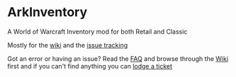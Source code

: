 # ArkInventory
A World of Warcraft Inventory mod for both Retail and Classic

Mostly for the [wiki](https://github.com/arkayenro/arkinventory/wiki) and the [issue tracking](https://github.com/arkayenro/arkinventory/issues)

Got an error or having an issue? Read the [FAQ](https://github.com/arkayenro/arkinventory/wiki/FAQ) and browse through the [Wiki](https://github.com/arkayenro/arkinventory/wiki) first and if you can't find anything you can [lodge a ticket](https://github.com/arkayenro/arkinventory/issues/new)
